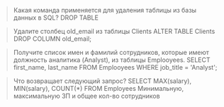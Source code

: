 > Какая команда применяется для удаления таблицы из базы данных в SQL?
> DROP TABLE

> Удалите столбец old_email из таблицы Clients
> ALTER TABLE Clients DROP COLUMN old_email;

> Получите список имен и фамилий сотрудников, которые имеют должность аналитика (Analyst), из таблицы Emplooyees.
> SELECT first_name, last_name FROM Emplooyees WHERE job_title = 'Analyst';

> Что возвращает следующий запрос? SELECT MAX(salary), MIN(salary), COUNT(*) FROM Employees
> Минимальную, максимальную ЗП и общее кол-во сотрудников

